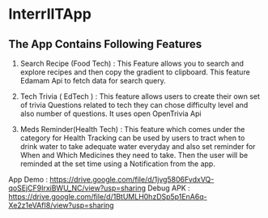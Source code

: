 # InterrIITApp

## The App Contains Following Features
1. Search Recipe (Food Tech) : This Feature allows you to search and explore recipes and then copy the gradient to clipboard. This feature Edamam Api to fetch data for search query.

2. Tech Trivia ( EdTech ) : This feature allows users to create their own set of trivia Questions related to tech they can chose difficulty level and also number of questions. It uses open OpenTrivia Api

3. Meds Reminder(Health Tech) : This feature which comes under the category for Health Tracking can be used by users to tract when to drink water to take adequate water everyday and also set reminder for When and Which Medicines they need to take. Then the user will be reminded at the set time using a Notification from the app.

App Demo : https://drive.google.com/file/d/1jvg5806FvdxVQ-qoSEjCF9IrxiBWU_NC/view?usp=sharing
Debug APK : https://drive.google.com/file/d/1BtUMLH0hzDSp5p1EnA6q-Xe2z1eVAfI8/view?usp=sharing

